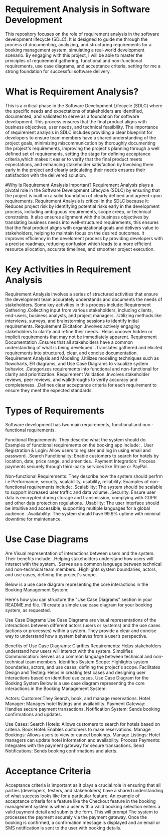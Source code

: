 # Requirement Analysis in Software Development

This repository focuses on the role of requirement analysis in the software development lifecycle (SDLC). It is designed to guide me through the process of documenting, analyzing, and structuring requirements for a booking management system, simulating a real-world development scenario.
By engaging with this project, I will be able to master the principles of requirement gathering, functional and non-functional requirements, use case diagrams, and acceptance criteria, setting for me a strong foundation for successful software delivery.


# What is Requirement Analysis?
This is a critical phase in the Software Development Lifecycle (SDLC) where the specific needs and expectations of stakeholders are identified, documented, and validated to serve as a foundation for software development. This process ensures that the final product aligns with business objectives, user needs, and technical feasibility.
The importance of requirement analysis in SDLC includes providing a clear blueprint for developers to ensure team members have a shared understanding of the project goals, minimizing miscommunication by thoroughly documenting the project's requirements, improving the project's planning through a well defined set of requirements,  setting the stage for defining acceptance criteria,which makes it easier to verify that the final product meets expectations, and enhancing stakeholder satisfaction by Involving them early in the project and clearly articulating their needs ensures their satisfaction with the delivered solution.

#Why is Requirement Analysis Important?
Requirement Analysis plays a pivotal role in the Software Development Lifecycle (SDLC) by ensuring that the project is built on a solid foundation of clearly defined and agreed-upon requirements. Requirement Analysis is critical in the SDLC because it:
Reduces project risk by identifying potential risks early in the development process, including ambiguous requirements, scope creep, or technical constraints.
It also ensures alignment with the business objectives by translating business needs into well-structured requirements, this ensures that the final product aligns with organizational goals and delivers value to stakeholders, helping to maintain focus on the desired outcomes.
It improves efficiency in the develoment process by providing developers with a precise roadmap, reducing confusion which leads to a more efficient resource allocation, accurate timelines, and smoother project execution.

# Key Activities in Requirement Analysis
Requirement Analysis involves a series of structured activities that ensure the development team accurately understands and documents the needs of stakeholders. Some key activities in this process include: 
Requirement Gathering
  .Collecting input from various stakeholders, including clients, end-users, business analysts, and project managers.
  .Utilizing methods like interviews, surveys, and brainstorming sessions to identify initial requirements.
Requirement Elicitation
  .Involves actively engaging stakeholders to clarify and refine their needs.
  .Helps uncover hidden or implicit requirements that may not be immediately apparent.
Requirement Documentation
  .Ensures that all stakeholders have a common understanding of what is being developed.
  .Translates gathered and elicited requirements into structured, clear, and concise documentation.
Requirement Analysis and Modeling
  .Utilizes modeling techniques such as flowcharts, ER diagrams, and Use Case Diagrams to visualize system behavior.
  .Categorizes requirements into functional and non-functional for clarity and prioritization.
Requirement Validation
  .Involves stakeholder reviews, peer reviews, and walkthroughs to verify accuracy and completeness.
  .Defines clear acceptance criteria for each requirement to ensure they meet the expected standards.

  # Types of Requirements
  Software development has two main requirements, functional and non -functional requirements.
  
  Functional Requirements: They describe what the system should do. Examples of functional requirements on the booking app include:
    . User Registration & Login: Allow users to register and log in using email and password.
    .Search Functionality: Enable customers to search for hotels by location, date, price range, and amenities.
    .Payment Integration: Process payments securely through third-party services like Stripe or PayPal.

  Non-functional Requirements: They describe how the system should perfrm i.e Performance, security, scalability, usability, reliability. Examples of non-functional requirements include: 
    .Scalability: The system should be scalable to support increased user traffic and data volume.
    .Security: Ensure user data is encrypted during storage and transmission, complying with GDPR and other data protection regulations.
    .Usability: The user interface should be intuitive and accessible, supporting multiple languages for a global audience.
    .Availability: The system should have 99.9% uptime with minimal downtime for maintenance.

  # Use Case Diagrams
  Are Visual representation of interactions between users and the system. Their benefits include:
    .Helping stakeholders understand how users will interact with the system.
    .Serves as a common language between technical and non-technical team members.
    .Highlights system boundaries, actors, and use cases, defining the project's scope.
    
Below is a use case diagram representing the core interactions in the Booking Management System:

Here's how you can structure the "Use Case Diagrams" section in your README.md file. I'll create a simple use case diagram for your booking system, as requested.

Use Case Diagrams
Use Case Diagrams are visual representations of the interactions between different actors (users or systems) and the use cases (actions or processes) within a system. They provide a clear and concise way to understand how a system behaves from a user’s perspective.

Benefits of Use Case Diagrams:
Clarifies Requirements: Helps stakeholders understand how users will interact with the system.
Simplifies Communication: Serves as a common language between technical and non-technical team members.
Identifies System Scope: Highlights system boundaries, actors, and use cases, defining the project's scope.
Facilitates Design and Testing: Helps in creating test cases and designing user interactions based on identified use cases.
Use Case Diagram for the Booking System
Below is a use case diagram representing the core interactions in the Booking Management System:

Actors:
Customer:They Search, book, and manage reservations.
Hotel Manager: Manages hotel listings and availability.
Payment Gateway: Handles secure payment transactions.
Notification System: Sends booking confirmations and updates.

Use Cases:
Search Hotels: Allows customers to search for hotels based on criteria.
Book Hotel: Enables customers to make reservations.
Manage Bookings: Allows users to view or cancel bookings.
Manage Listings: Hotel managers can update hotel information and availability.
Process Payments: Integrates with the payment gateway for secure transactions.
Send Notifications: Sends booking confirmations and alerts.


# Acceptance Criteria
Acceptance criteria is important as it plays a crucial role in ensuring that all parties (developers, testers, and stakeholders) have a shared understanding of what success looks like for a particular feature. An example of acceptance criteria for a feature like the Checkout feature in the booking management system is when a user with a valid booking selection enters a valid payment detail and submits the form. This will prompt The system to processes the payment securely via the payment gateway. Once the booking is confirmed, a confirmation message is displayed and an email or SMS notification is sent to the user with booking details.





  



